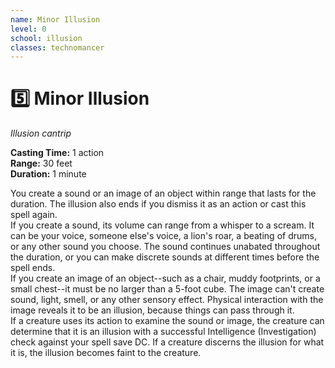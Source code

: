 ```yaml
---
name: Minor Illusion
level: 0
school: illusion
classes: technomancer
---
```


# :five: Minor Illusion 
_Illusion cantrip_ 

**Casting Time:** 1 action    
**Range:** 30 feet    
**Duration:** 1 minute 

You create a sound or an image of an object within range that lasts for the duration. The illusion also ends if you dismiss it as an action or cast this spell again.    
If you create a sound, its volume can range from a whisper to a scream. It can be your voice, someone else's voice, a lion's roar, a beating of drums, or any other sound you choose. The sound continues unabated throughout the duration, or you can make discrete sounds at different times before the spell ends.    
If you create an image of an object--such as a chair, muddy footprints, or a small chest--it must be no larger than a 5-foot cube. The image can't create sound, light, smell, or any other sensory effect. Physical interaction with the image reveals it to be an illusion, because things can pass through it.    
If a creature uses its action to examine the sound or image, the creature can determine that it is an illusion with a successful Intelligence (Investigation) check against your spell save DC. If a creature discerns the illusion for what it is, the illusion becomes faint to the creature. 